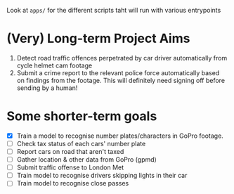 Look at `apps/` for the different scripts taht will run with various entrypoints

# (Very) Long-term Project Aims
   1) Detect road traffic offences perpetrated by car driver automatically from cycle helmet cam footage
   2) Submit a crime report to the relevant police force automatically based on findings from the footage. This will definitely need signing off before sending by a human!


# Some shorter-term goals
  - [x] Train a model to recognise number plates/characters in GoPro footage.
  - [ ] Check tax status of each cars' number plate
  - [ ] Report cars on road that aren't taxed
  - [ ] Gather location & other data from GoPro (gpmd)
  - [ ] Submit traffic offense to London Met
  - [ ] Train model to recognise drivers skipping lights in their car
  - [ ] Train model to recognise close passes
